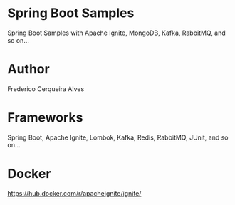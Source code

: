 # Spring Boot Samples

Spring Boot Samples with Apache Ignite, MongoDB, Kafka, RabbitMQ, and so on...

# Author

Frederico Cerqueira Alves

# Frameworks

Spring Boot,
Apache Ignite,
Lombok,
Kafka,
Redis,
RabbitMQ,
JUnit,
and so on...

# Docker

https://hub.docker.com/r/apacheignite/ignite/


